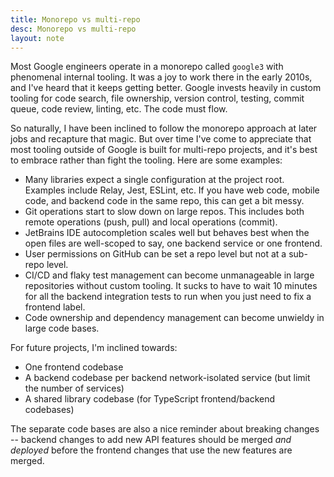 ```yaml
---
title: Monorepo vs multi-repo
desc: Monorepo vs multi-repo
layout: note
---
```


Most Google engineers operate in a monorepo called `google3` with phenomenal internal tooling. It was a joy to work there in the early 2010s, and I've heard that it keeps getting better. Google invests heavily in custom tooling for code search, file ownership, version control, testing, commit queue, code review, linting, etc. The code must flow.

So naturally, I have been inclined to follow the monorepo approach at later jobs and recapture that magic. But over time I've come to appreciate that most tooling outside of Google is built for multi-repo projects, and it's best to embrace rather than fight the tooling. Here are some examples:

- Many libraries expect a single configuration at the project root. Examples include Relay, Jest, ESLint, etc. If you have web code, mobile code, and backend code in the same repo, this can get a bit messy.
- Git operations start to slow down on large repos. This includes both remote operations (push, pull) and local operations (commit).
- JetBrains IDE autocompletion scales well but behaves best when the open files are well-scoped to say, one backend service or one frontend.
- User permissions on GitHub can be set a repo level but not at a sub-repo level.
- CI/CD and flaky test management can become unmanageable in large repositories without custom tooling. It sucks to have to wait 10 minutes for all the backend integration tests to run when you just need to fix a frontend label.
- Code ownership and dependency management can become unwieldy in large code bases.

For future projects, I'm inclined towards:

- One frontend codebase
- A backend codebase per backend network-isolated service (but limit the number of services)
- A shared library codebase (for TypeScript frontend/backend codebases)

The separate code bases are also a nice reminder about breaking changes -- backend changes to add new API features should be merged _and deployed_ before the frontend changes that use the new features are merged.
